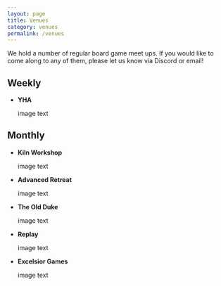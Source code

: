 ```yaml
---
layout: page
title: Venues
category: venues
permalink: /venues
---
```


We hold a number of regular board game meet ups. If you would like to come along to any of them, please let us know via Discord or email!

## __Weekly__
- **YHA**
  
  image
  text

## __Monthly__

- **Kiln Workshop**
  
  image
  text

- **Advanced Retreat**

  image
  text

- **The Old Duke**

  image
  text

- **Replay**

  image
  text

- **Excelsior Games**

  image
  text
